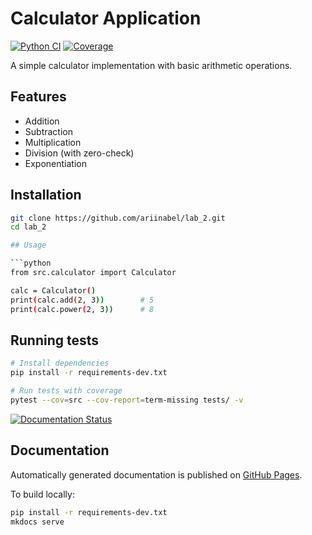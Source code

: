 # Calculator Application

[![Python CI](https://github.com/ariinabel/lab_2/actions/workflows/python.yml/badge.svg)](https://github.com/ariinabel/lab_2/actions)
[![Coverage](https://img.shields.io/badge/coverage-100%25-brightgreen)](https://github.com/ariinabel/lab_2/actions)

A simple calculator implementation with basic arithmetic operations.

## Features
- Addition
- Subtraction
- Multiplication
- Division (with zero-check)
- Exponentiation

## Installation
```bash
git clone https://github.com/ariinabel/lab_2.git
cd lab_2

## Usage

```python
from src.calculator import Calculator

calc = Calculator()
print(calc.add(2, 3))        # 5
print(calc.power(2, 3))      # 8
```

## Running tests

```bash
# Install dependencies
pip install -r requirements-dev.txt

# Run tests with coverage
pytest --cov=src --cov-report=term-missing tests/ -v
```

[![Documentation Status](https://github.com/ariinabel/lab_2/actions/workflows/docs.yml/badge.svg)](https://ariinabel.github.io/lab_2/)

## Documentation
Automatically generated documentation is published on [GitHub Pages](https://ariinabel.github.io/lab_2/).

To build locally:
```bash
pip install -r requirements-dev.txt
mkdocs serve
